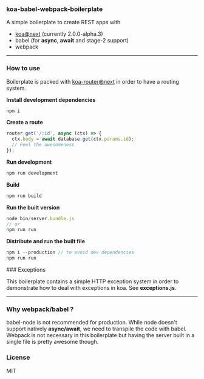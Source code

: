 ### koa-babel-webpack-boilerplate

A simple boilerplate to create REST apps with
* [koa@next](https://github.com/koajs/koa/tree/v2.x) (currently 2.0.0-alpha.3)
* babel (for **async**, **await** and stage-2 support)
* webpack

---

### How to use

Boilerplate is packed with [koa-router@next](https://github.com/alexmingoia/koa-router/tree/master/) in order to have a routing system.

**Install development dependencies**

```javascript
npm i
```

**Create a route**

```javascript
router.get('/:id', async (ctx) => {
  ctx.body = await database.get(ctx.params.id);
  // Feel the awesomeness
});
```

**Run development**

```javascript
npm run development
```

**Build**

```javascript
npm run build
```

**Run the built version**

```javascript
node bin/server.bundle.js
// or
npm run run
```

**Distribute and run the built file**

```javascript
npm i --production // to avoid dev dependencies
npm run run
```

### Exceptions

This boilerplate contains a simple HTTP exception system in order to demonstrate how to deal with exceptions in koa. See **exceptions.js**.

----

### Why webpack/babel ?

babel-node is not recommended for production. While node doesn't support natively **async/await**, we need to transpile the code with babel. Webpack is not necessary in this boilerplate but having the server built in a single file is pretty awesome though.

### License

MIT
